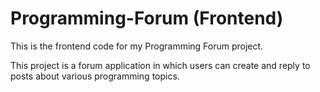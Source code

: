 # Programming-Forum (Frontend)

This is the frontend code for my Programming Forum project.

This project is a forum application in which users can create and reply to posts about various programming topics.
